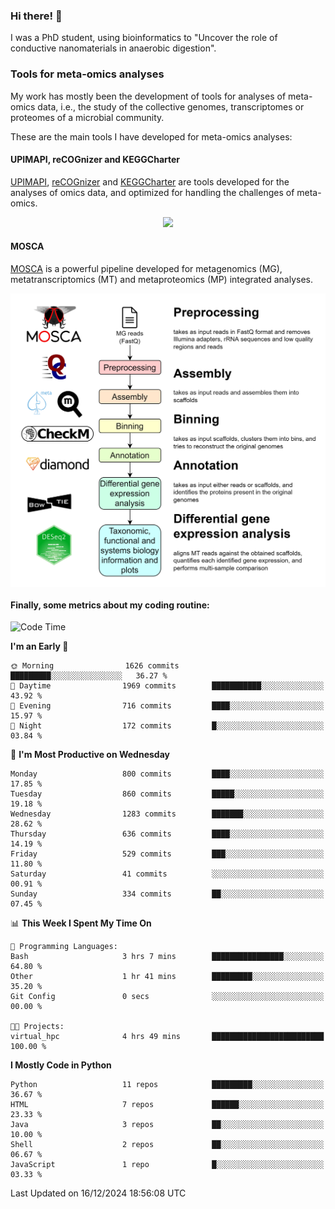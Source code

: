 ### Hi there! 👋

I was a PhD student, using bioinformatics to "Uncover the role of conductive nanomaterials in anaerobic digestion".

### Tools for meta-omics analyses

My work has mostly been the development of tools for analyses of meta-omics data, i.e., the study of the collective genomes, transcriptomes or proteomes of a microbial community.

These are the main tools I have developed for meta-omics analyses:

#### UPIMAPI, reCOGnizer and KEGGCharter

[UPIMAPI](https://github.com/iquasere/UPIMAPI), [reCOGnizer](https://github.com/iquasere/reCOGnizer) and [KEGGCharter](https://github.com/iquasere/KEGGCharter) are tools developed for the analyses of omics data, and optimized for handling the challenges of meta-omics.

<p align="center">
    <img src="assets/annotation_paper.png">
</p>

#### MOSCA

[MOSCA](https://github.com/iquasere/MOSCA) is a powerful pipeline developed for metagenomics (MG), metatranscriptomics (MT) and metaproteomics (MP) integrated analyses.

<p align="center">
    <img src="assets/mosca_workflow.png" align="center" width="700">
</p>


#### Finally, some metrics about my coding routine:

<!--START_SECTION:waka-->
![Code Time](http://img.shields.io/badge/Code%20Time-893%20hrs%2029%20mins-blue)

**I'm an Early 🐤** 

```text
🌞 Morning                1626 commits        █████████░░░░░░░░░░░░░░░░   36.27 % 
🌆 Daytime                1969 commits        ███████████░░░░░░░░░░░░░░   43.92 % 
🌃 Evening                716 commits         ████░░░░░░░░░░░░░░░░░░░░░   15.97 % 
🌙 Night                  172 commits         █░░░░░░░░░░░░░░░░░░░░░░░░   03.84 % 
```
📅 **I'm Most Productive on Wednesday** 

```text
Monday                   800 commits         ████░░░░░░░░░░░░░░░░░░░░░   17.85 % 
Tuesday                  860 commits         █████░░░░░░░░░░░░░░░░░░░░   19.18 % 
Wednesday                1283 commits        ███████░░░░░░░░░░░░░░░░░░   28.62 % 
Thursday                 636 commits         ████░░░░░░░░░░░░░░░░░░░░░   14.19 % 
Friday                   529 commits         ███░░░░░░░░░░░░░░░░░░░░░░   11.80 % 
Saturday                 41 commits          ░░░░░░░░░░░░░░░░░░░░░░░░░   00.91 % 
Sunday                   334 commits         ██░░░░░░░░░░░░░░░░░░░░░░░   07.45 % 
```


📊 **This Week I Spent My Time On** 

```text
💬 Programming Languages: 
Bash                     3 hrs 7 mins        ████████████████░░░░░░░░░   64.80 % 
Other                    1 hr 41 mins        █████████░░░░░░░░░░░░░░░░   35.20 % 
Git Config               0 secs              ░░░░░░░░░░░░░░░░░░░░░░░░░   00.00 % 

🐱‍💻 Projects: 
virtual_hpc              4 hrs 49 mins       █████████████████████████   100.00 % 
```

**I Mostly Code in Python** 

```text
Python                   11 repos            █████████░░░░░░░░░░░░░░░░   36.67 % 
HTML                     7 repos             ██████░░░░░░░░░░░░░░░░░░░   23.33 % 
Java                     3 repos             ██░░░░░░░░░░░░░░░░░░░░░░░   10.00 % 
Shell                    2 repos             ██░░░░░░░░░░░░░░░░░░░░░░░   06.67 % 
JavaScript               1 repo              █░░░░░░░░░░░░░░░░░░░░░░░░   03.33 % 
```




 Last Updated on 16/12/2024 18:56:08 UTC
<!--END_SECTION:waka-->
